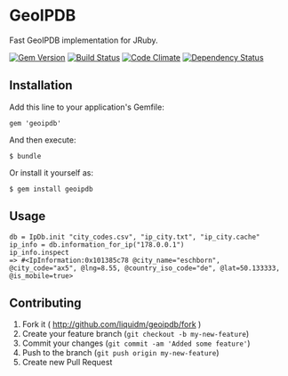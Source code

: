 # GeoIPDB

Fast GeoIPDB implementation for JRuby.

[![Gem Version](https://badge.fury.io/rb/geoipdb.png)](http://badge.fury.io/rb/geoipdb)
[![Build Status](https://secure.travis-ci.org/liquidm/geoipdb.png)](http://travis-ci.org/liquidm/geoipdb)
[![Code Climate](https://codeclimate.com/github/liquidm/geoipdb.png)](https://codeclimate.com/github/liquidm/geoipdb)
[![Dependency Status](https://gemnasium.com/liquidm/geoipdb.png)](https://gemnasium.com/liquidm/geoipdb)

## Installation

Add this line to your application's Gemfile:

    gem 'geoipdb'

And then execute:

    $ bundle

Or install it yourself as:

    $ gem install geoipdb

## Usage

    db = IpDb.init "city_codes.csv", "ip_city.txt", "ip_city.cache"
    ip_info = db.information_for_ip("178.0.0.1")
    ip_info.inspect
    => #<IpInformation:0x101385c78 @city_name="eschborn", @city_code="ax5", @lng=8.55, @country_iso_code="de", @lat=50.133333, @is_mobile=true>

## Contributing

1. Fork it ( http://github.com/liquidm/geoipdb/fork )
2. Create your feature branch (`git checkout -b my-new-feature`)
3. Commit your changes (`git commit -am 'Added some feature'`)
4. Push to the branch (`git push origin my-new-feature`)
5. Create new Pull Request
